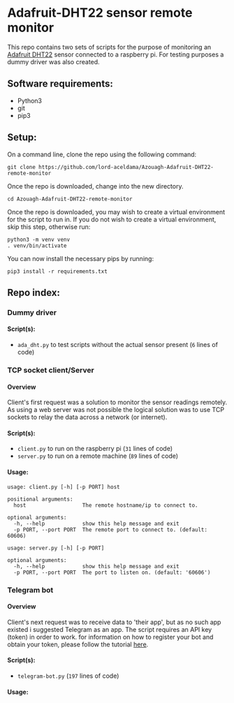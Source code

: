 # Adafruit-DHT22 sensor remote monitor
This repo contains two sets of scripts for the purpose of monitoring an [Adafruit DHT22](https://www.adafruit.com/product/385)
sensor connected to a raspberry pi. For testing purposes a dummy driver was also created.


## Software requirements:
 - Python3
 - git
 - pip3


## Setup:
On a command line, clone the repo using the following command:
```shell script
git clone https://github.com/lord-aceldama/Azouagh-Adafruit-DHT22-remote-monitor
``` 

Once the repo is downloaded, change into the new directory. 
```shell script
cd Azouagh-Adafruit-DHT22-remote-monitor
``` 

Once the repo is downloaded, you may wish to create a virtual environment for the script to run in. If you do not wish 
to create a virtual environment, skip this step, otherwise run:
```shell script
python3 -m venv venv
. venv/bin/activate
``` 

You can now install the necessary pips by running:
```shell script
pip3 install -r requirements.txt
```


## Repo index:
### Dummy driver
#### Script(s):
 - `ada_dht.py` to test scripts without the actual sensor present (`6` lines of code)


### TCP socket client/Server
#### Overview
Client's first request was a solution to monitor the sensor readings remotely. As using a web server was not possible
the logical solution was to use TCP sockets to relay the data across a network (or internet). 
#### Script(s):
 - `client.py` to run on the raspberry pi (`31` lines of code)
 - `server.py` to run on a remote machine (`89` lines of code)
#### Usage:
```shell script
usage: client.py [-h] [-p PORT] host

positional arguments:
  host                  The remote hostname/ip to connect to.

optional arguments:
  -h, --help            show this help message and exit
  -p PORT, --port PORT  The remote port to connect to. (default: 60606)
```

```shell script
usage: server.py [-h] [-p PORT]

optional arguments:
  -h, --help            show this help message and exit
  -p PORT, --port PORT  The port to listen on. (default: '60606')
```

 
### Telegram bot
#### Overview
Client's next request was to receive data to 'their app', but as no such app existed i suggested Telegram as an app. The
script requires an API key (token) in order to work. for information on how to register your bot and obtain your token,
please follow the tutorial [here](https://core.telegram.org/bots#6-botfather).
#### Script(s):
 - `telegram-bot.py` (`197` lines of code)
#### Usage:
```shell script

```
